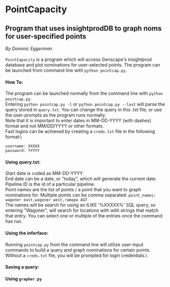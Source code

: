 # PointCapacity

## Program that uses insightprodDB to graph noms for user-specified points
*By Dominic Eggerman*\
\
`PointCapacity` is a program which will access Genscape's insightprod database and plot nominations for user-selected points.
The program can be launched from command line with `python pointcap.py`.

#### How To:
The program can be launched normally from the command line with `python pointcap.py`.\
Entering `python pointcap.py -l` or `python pointcap.py --last` will parse the query stored in `query.txt`.  You can change the query in this .txt file, or use the user-prompts as the program runs normally.\
Note that it is important to enter dates in MM-DD-YYYY (with dashes) format and not MM/DD/YYYY or other formats.\
Fast logins can be achieved by creating a `creds.txt` file in the following format:\
```
username: XXXXX
password: YYYYY
```

#### Using query.txt:
Start date is coded as MM-DD-YYYY.\
End date can be a date, or "today", which will generate the current date.\
Pipeline ID is the id of a particular pipeline.\
Point names are the list of points / a point that you want to graph nominations for.  Multiple points can be comma separated: `point_names: wagoner east,wagoner west,ramapo AGT`\
The names will be search for using an ILIKE '%XXXXX%' SQL query, so entering "Wagoner", will search for locations with with strings that match that entry.  You can select one or multiple of the entries once the command has run.

#### Using the inferface:
Running `pointcap.py` from the command line will utilize user-input commands to build a query and graph nominations for certain points.  Without a `creds.txt` file, you will be prompted for login credentials.\

#### Saving a query:

#### Using `grapher.py`